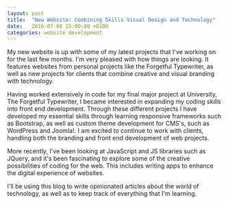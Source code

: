```yaml
---
layout: post
title:  "New Website: Combining Skills Visual Design and Technology"
date:   2016-07-06 15:00:00 +0100
categories: website development
---
```


My new website is up with some of my latest projects that I've working on for the last few months. I'm very pleased with how things are looking. It features websites from personal projects like the Forgetful Typewriter, as well as new projects for clients that combine creative and visual branding with technology.  

Having  worked extensively in code for my final major project at University, The Forgetful Typewriter, I became interested in expanding my coding skills into front end development. Through these different projects I have developed my essential skills through learning responsive frameworks such as Bootstrap, as well as custom theme development for CMS's, such as WordPress and Joomla!. I am excited to continue to work with clients, handling both the branding and front end development of web projects.  

More recently, I've been looking at JavaScript and JS libraries such as JQuery, and it's been fascinating to explore some of the creative possibilities of coding for the web. This includes writing apps to enhance the digital experience of websites.

 I'll be using this blog to write opinionated articles about the world of technology, as well as to keep track of everything that I'm learning.
